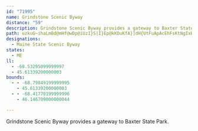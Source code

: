 ```yaml
---
id: "71995"
name: Grindstone Scenic Byway
distance: "59"
description: Grindstone Scenic Byway provides a gateway to Baxter State Park.
path: uzkuG~ihaLmBd@mHf@wDp@iUzI}S|I}Ep@kKDuKfA}]dH{UtFuApAcEhFsKtNgIxHcBxCeBlHe@rAo@rAgC`DiCzBmBt@oBf@kJrAcBJ_BEcB_@eIsEuA_@u@GcBXg@T{AlBmE~HqA`BeA~@kHjE_CdBaIbIcA~AoE~EyA~CyBnDgCxC{@j@uFhBwJjCcDfAqBbAwA~@cBtA{BxBwHtIyCrBy@d@wL`Dw@^}CjB}]~UsUjImAdAeAd@}AtAoRjVwElHsCvFiA|A{KxR}E|EuIlGeCpAaH^cCe@wDmBiFaByC]wD~AyCjBqEfEuAfA{IrD{GzBgE|CoG`JmElDyCxAkJrB_MKuMyBiAe@gCgBmH{Io@eAyByBkGuC_EkCeQsGwCsAgMjAWP?z@Im@UIoJvEoCr@iBJeAIkGaAuAg@uL_FqG_Dw]iOwG{CsByAi@i@gHwKaEyDwc@kUuUaLsB]_EPwG?mFeA{JaC}Us@_MNwDOeDqBwFiHyBsDaJ{R}AsEeAmD{D}N}Ie^}BmHwCqIuB}KsC{Ie@yBSgBe@oN_@eC}AmFeJ}UmB_GaBmHeEqOoCmCyC_@_AFuFMuAwAuDuB{@s@qHeFkC_@qCPmNxEwCQeo@kXwGaDiEcAgG_@sMAcFl@_A^wEd@eFSkFy@yBk@kEaBeCeC}VaR{FoDgGuI}F_DiEgFcFgI}@s@_MkEkLgB_Ry@}C]eO{DcAKkN{EcBsAaKmEcCmBoB_@mRmI}U}PyD}BcBm@e_Af@aBSaB{B\_HlDsVnAmF|EyQb@iDDmm@wFyIgKsIyAu@wA?iDzAoPxBeNd@yPmF_DiCwF_LOeEs@_s@Ogp@B{m@D_ACs]AsIMyEKyn@]m]Ei]HoC~AoMR}@TuERwVByO?wEGw@Ie@cCj@_BJkk@_CoBFyBj@iAl@cAv@y@~@o@dAoAvCwBrHu@vB}AlC_BxAiAr@yBr@sCPcVz@}B^mA^iAl@_CpBkHtH}ArCeC~CwC~CiFbIgAlAsG`JmErDeQxGmTxGsCf@o@\aJzBk@l@mAJqEtAiFt@kGLmCS_V_HsBAgTvEyCvAiA~@_C`EgEhOqGzS}BfDeBzAoAp@kFdBsf@hNeR`FmV`GmHBeXe@mMe@}Ly@eFDcp@sCkTs@sLSgX}AgLSg^{AkUi@iIs@sRGkGw@sG{C}D_C_C_AgBMkHEke@_BRbfCMbWNnEXjGDlBYxBkAtCsPbO}VrSmDxDqF|G{B~EiB`D}DpEi^~_@uS|Rye@le@eM|McBvA_A`@q]dHqDxA}BpAuJtGue@x]aIlGyd@j]_SfO{EfEgHtHo_@|b@mKpKaNfLkThT{DjDaAh@oBv@o^|KcK~DmBdA_RfNwF`DeLxC{NfDgSfHcLrE}ALmIs@qALe@RoAdAm@|@mL|RCjAm@`DQXiBdAwEfAiAA_A]sAkBoAi@iBe@sBwAw@AUFg@j@m@xAI~@g@tJQrASdAcAlBkBdBkLlGmBt@_EjAkFx@sUX}Gd@u[zFyBXaE[qJ_BwE_@oB@iALgE|AeBlAsApBUl@c@rBKdAIrB@tARrBvC`Q~@xFT`CHfLXxD?`BMrB[|As@fAyC`AcEVcAr@iDbFeIjFkM`GiBvAuObPsAtB_@dBuBlj@PrFElCm@xDcCrCgARwB_@mCDm@Xq@rAy@jDqWl_@[`ADjJnB|w@rBd_AXrj@ZdC^r@dFEjAl@zJjWX~CBhw@|CjCNl@d@DlA`AbDjEd@`CRdDgC~VxSbgClVbtCy@lO?tA[~CP`EfFlHvK`TpAlBd@rAzFdi@tF|o@f@~BrEtg@|@pAdG`c@`AjJ?d^hBd[W`g@uBtXe@hKc@pBmCzCkAjBgA`DfAfFnAlCTdCOzHFxBv@fDh@~@fBr@NXM~DYxAeCnBgFlHyB~@uN{AyAlAqCtDaG|@u@l@u@|AYrCNzi@BrDd@nEiB`Mo@dBeHzO_@tB?r@SlBb@xHHrEIrByBfM
designations:
  - Maine State Scenic Byway
states:
  - ME
ll:
  - -68.53295099999997
  - 45.61339200000003
bounds:
  - - -68.79849199999995
    - 45.61339200000003
  - - -68.41770199999996
    - 46.146709000000044

---
```


Grindstone Scenic Byway provides a gateway to Baxter State Park.